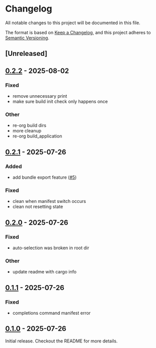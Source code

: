 # Changelog

All notable changes to this project will be documented in this file.

The format is based on [Keep a Changelog](https://keepachangelog.com/en/1.0.0/),
and this project adheres to [Semantic Versioning](https://semver.org/spec/v2.0.0.html).

## [Unreleased]

## [0.2.2](https://github.com/mufeedali/flatplay/compare/v0.2.1...v0.2.2) - 2025-08-02

### Fixed

- remove unnecessary print
- make sure build init check only happens once

### Other

- re-org build dirs
- more cleanup
- re-org build_application

## [0.2.1](https://github.com/mufeedali/flatplay/compare/v0.2.0...v0.2.1) - 2025-07-26

### Added

- add bundle export feature ([#5](https://github.com/mufeedali/flatplay/pull/5))

### Fixed

- clean when manifest switch occurs
- clean not resetting state

## [0.2.0](https://github.com/mufeedali/flatplay/compare/v0.1.1...v0.2.0) - 2025-07-26

### Fixed

- auto-selection was broken in root dir

### Other

- update readme with cargo info

## [0.1.1](https://github.com/mufeedali/flatplay/compare/v0.1.0...v0.1.1) - 2025-07-26

### Fixed

- completions command manifest error

## [0.1.0](https://github.com/mufeedali/flatplay/releases/tag/v0.1.0) - 2025-07-26

Initial release. Checkout the README for more details.
